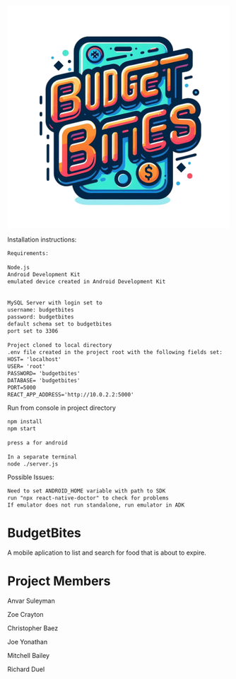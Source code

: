![alt text](https://github.com/Blyndone/BudgetBites/blob/main/assets/OIG1.png)



Installation instructions:

```
Requirements:

Node.js
Android Development Kit
emulated device created in Android Development Kit


MySQL Server with login set to 
username: budgetbites
password: budgetbites
default schema set to budgetbites
port set to 3306

Project cloned to local directory
.env file created in the project root with the following fields set:
HOST= 'localhost'
USER= 'root'
PASSWORD= 'budgetbites'
DATABASE= 'budgetbites'
PORT=5000
REACT_APP_ADDRESS='http://10.0.2.2:5000'
```




Run from console in project directory
```
npm install
npm start

press a for android

In a separate terminal
node ./server.js
```

Possible Issues:
```
Need to set ANDROID_HOME variable with path to SDK
run "npx react-native-doctor" to check for problems
If emulator does not run standalone, run emulator in ADK
```




# BudgetBites
A mobile aplication to list and search for food that is about to expire.

# Project Members
Anvar Suleyman

Zoe Crayton

Christopher Baez

Joe Yonathan

Mitchell Bailey

Richard Duel
